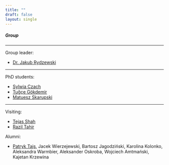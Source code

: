 ```yaml
---
title: ""
draft: false
layout: single
---
```


##### Group
---

Group leader:
* [Dr. Jakub Rydzewski](jakub-rydzewski)  
---

PhD students:
* [Sylwia Czach](sylwia-czach)
* [Tuğçe Gökdemir](tugce-gokdemir)
* [Matuesz Skarupski](mateusz-skarupski)
---

Visiting:
* [Tejas Shah](tejas-shah)
* [Razil Tahir](razil-tahir)

Alumni:
* [Patryk Tajs](patryk-tajs), Jacek Wierzejewski, Bartosz Jagodziński, Karolina Kolonko, Aleksandra Warmbier, Aleksander Oskroba, Wojciech Amtmański, Kajetan Krzewina
